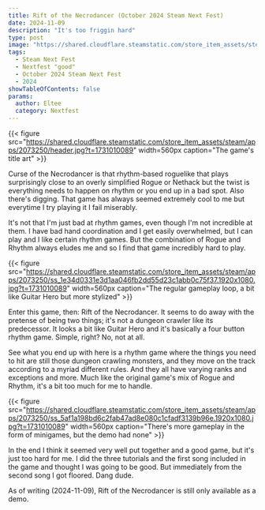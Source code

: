```yaml
---
title: Rift of the Necrodancer (October 2024 Steam Next Fest)
date: 2024-11-09
description: "It's too friggin hard"
type: post
image: "https://shared.cloudflare.steamstatic.com/store_item_assets/steam/apps/2073250/header.jpg?t=1731010089"
tags:
  - Steam Next Fest
  - Nextfest "good"
  - October 2024 Steam Next Fest
  - 2024
showTableOfContents: false
params:
  author: Eltee
  category: Nextfest
---
```


{{< figure src="https://shared.cloudflare.steamstatic.com/store_item_assets/steam/apps/2073250/header.jpg?t=1731010089" width=560px caption="The game's title art" >}}

Curse of the Necrodancer is that rhythm-based roguelike that plays surprisingly close to an overly simplified Rogue or Nethack but the twist is everything needs to happen on rhythm or you end up in a bad spot. Also there's digging. That game has always seemed extremely cool to me but everytime I try playing it I fail miserably.

It's not that I'm just bad at rhythm games, even though I'm not incredible at them. I have bad hand coordination and I get easily overwhelmed, but I can play and I like certain rhythm games. But the combination of Rogue and Rhythm always eludes me and so I find that game incredibly hard to play.

{{< figure src="https://shared.cloudflare.steamstatic.com/store_item_assets/steam/apps/2073250/ss_1e34d0331e3d1aa046fb2dd55d23c1abb0c75f37.1920x1080.jpg?t=1731010089" width=560px caption="The regular gameplay loop, a bit like Guitar Hero but more stylized" >}}

Enter this game, then: Rift of the Necrodancer. It seems to do away with the pretense of being two things; it's not a dungeon crawler like its predecessor. It looks a bit like Guitar Hero and it's basically a four button rhythm game. Simple, right? No, not at all.

See what you end up with here is a rhythm game where the things you need to hit are still those dungeon crawling monsters, and they move on the track according to a myriad different rules. And they all have varying ranks and exceptions and more. Much like the original game's mix of Rogue and Rhythm, it's a bit too much for me to handle.

{{< figure src="https://shared.cloudflare.steamstatic.com/store_item_assets/steam/apps/2073250/ss_5af1a198bd6c2fab47ad8e080c1cfadf3139b96e.1920x1080.jpg?t=1731010089" width=560px caption="There's more gameplay in the form of minigames, but the demo had none" >}}

In the end I think it seemed very well put together and a good game, but it's just too hard for me. I did the three tutorials and the first song included in the game and thought I was going to be good. But immediately from the second song I got floored. Dang dude.

As of writing (2024-11-09), Rift of the Necrodancer is still only available as a demo.